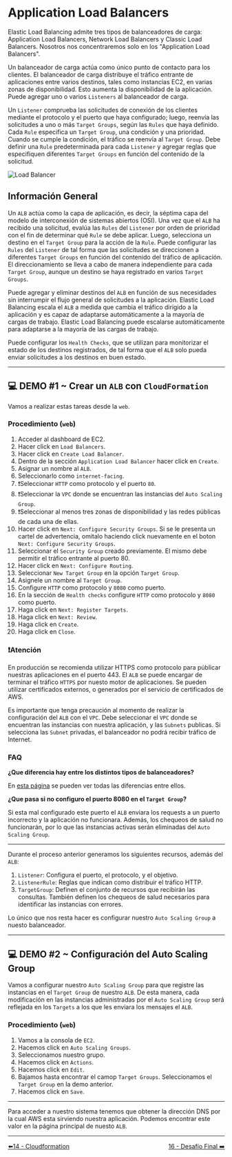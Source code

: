 # Application Load Balancers

Elastic Load Balancing admite tres tipos de balanceadores de carga: Application Load Balancers, Network Load Balancers y Classic Load Balancers. Nosotros nos concentraremos solo en los "Application Load Balancers".

Un balanceador de carga actúa como único punto de contacto para los clientes. El balanceador de carga distribuye el tráfico entrante de aplicaciones entre varios destinos, tales como instancias EC2, en varias zonas de disponibilidad. Esto aumenta la disponibilidad de la aplicación. Puede agregar uno o varios `Listeners` al balanceador de carga.

Un `Listener` comprueba las solicitudes de conexión de los clientes mediante el protocolo y el puerto que haya configurado; luego, reenvía las solicitudes a uno o más `Target Groups`, según las `Rules` que haya definido. Cada `Rule` especifica un `Target Group`, una condición y una prioridad. Cuando se cumple la condición, el tráfico se reenvía al `Target Group`. Debe definir una `Rule` predeterminada para cada `Listener` y agregar reglas que especifiquen diferentes `Target Groups` en función del contenido de la solicitud.

![Load Balancer](https://docs.aws.amazon.com/es_es/elasticloadbalancing/latest/application/images/component_architecture.png)

## Información General

Un `ALB` actúa como la capa de aplicación, es decir, la séptima capa del modelo de interconexión de sistemas abiertos (OSI). Una vez que el `ALB` ha recibido una solicitud, evalúa las `Rules` del `Listener` por orden de prioridad con el fin de determinar qué `Rule` se debe aplicar. Luego, selecciona un destino en el `Target Group` para la acción de la `Rule`. Puede configurar las `Rules` del `Listener` de tal forma que las solicitudes se direccionen a diferentes `Target Groups` en función del contenido del tráfico de aplicación. El direccionamiento se lleva a cabo de manera independiente para cada `Target Group`, aunque un destino se haya registrado en varios `Target Groups`.

Puede agregar y eliminar destinos del `ALB` en función de sus necesidades sin interrumpir el flujo general de solicitudes a la aplicación. Elastic Load Balancing escala el `ALB` a medida que cambia el tráfico dirigido a la aplicación y es capaz de adaptarse automáticamente a la mayoría de cargas de trabajo. Elastic Load Balancing puede escalarse automáticamente para adaptarse a la mayoría de las cargas de trabajo.

Puede configurar los `Health Checks`, que se utilizan para monitorizar el estado de los destinos registrados, de tal forma que el `ALB` solo pueda enviar solicitudes a los destinos en buen estado.

---

## 💻 DEMO #1 ~ Crear un `ALB` con `CloudFormation` <a name="demo020"></a>

Vamos a realizar estas tareas desde la `web`.

### Procedimiento (`web`)

1. Acceder al dashboard de EC2.
2. Hacer click en `Load Balancers`.
3. Hacer click en `Create Load Balancer`.
4. Dentro de la sección `Application Load Balancer` hacer click en `Create`.
5. Asignar un nombre al `ALB`.
6. Seleccionarlo como `internet-facing`.
7. ❗️Seleccionar `HTTP` como protocolo y el puerto `80`.
8. ❗️Seleccionar la `VPC` donde se encuentran las instancias del `Auto Scaling Group`.
9. ❗️Seleccionar al menos tres zonas de disponibilidad y las redes públicas de cada una de ellas.
10. Hacer click en `Next: Configure Security Groups`. Si se le presenta un cartel de advertencia, omitalo haciendo click nuevamente en el boton `Next: Configure Security Groups`.
11. Seleccionar el `Security Group` creado previamente. El mismo debe permitir el tráfico entrante al puerto 80.
12. Hacer click en `Next: Configure Routing`.
13. Seleccionar `New Target Group` en la opción `Target Group`.
14. Asignele un nombre al `Target Group`.
15. Configure `HTTP` como protocolo y `8080` como puerto.
16. En la sección de `Health checks` configure `HTTP` como protocolo y `8080` como puerto.
17. Haga click en `Next: Register Targets`.
18. Haga click en `Next: Review`.
19. Haga click en `Create`.
20. Haga click en `Close`.

### ❗️Atención

En producción se recomienda utilizar HTTPS como protocolo para públicar nuestras aplicaciones en el puerto 443. El `ALB` se puede encargar de terminar el tráfico `HTTPS` por nuesto motor de aplicaciones. Se pueden utilizar certificados externos, o generados por el servicio de certificados de AWS.

Es importante que tenga precaución al momento de realizar la configuración del `ALB` con el `VPC`. Debe seleccionar el `VPC` donde se encuentran las instancias con nuestra aplicación, y las `Subnets` publicas. Si selecciona las `Subnet` privadas, el balanceador no podrá recibir tráfico de Internet.

### FAQ

**¿Que diferencia hay entre los distintos tipos de balanceadores?**

En [esta página](https://aws.amazon.com/elasticloadbalancing/features/#compare) se pueden ver todas las diferencias entre ellos.

**¿Que pasa si no configuro el puerto 8080 en el `Target Group`?**

Si esta mal configurado este puerto el `ALB` enviara los requests a un puerto incorrecto y la aplicación no funcionara. Además, los chequeos de salud no funcionarán, por lo que las instancias activas serán eliminadas del `Auto Scaling Group`.

---

Durante el proceso anterior generamos los siguientes recursos, además del `ALB`:

1. `Listener`: Configura el puerto, el protocolo, y el objetivo.
2. `ListenerRule`: Reglas que indican como distribuir el tráfico HTTP.
3. `TargetGroup`: Definen el conjunto de recursos que recibirán las consultas. También definen los chequeos de salud necesarios para identificar las instancias con errores.

Lo único que nos resta hacer es configurar nuestro `Auto Scaling Group` a nuesto balanceador.

---

## 💻 DEMO #2 ~ Configuración del Auto Scaling Group <a name="demo025"></a>

Vamos a configurar nuestro `Auto Scaling Group` para que registre las instancias en el `Target Group` de nuestro `ALB`. De esta manera, cada modificación en las instancias administradas por el `Auto Scaling Group` será reflejada en los `Targets` a los que les enviara los mensajes el `ALB`.

### Procedimiento (`web`)

1. Vamos a la consola de `EC2`.
2. Hacemos click en `Auto Scaling Groups`.
3. Seleccionamos nuestro grupo.
4. Hacemos click en `Actions`.
5. Hacemos click en `Edit`.
6. Bajamos hasta encontrar el camop `Target Groups`. Seleccionamos el `Target Group` en la demo anterior.
7. Hacemos click en `Save`.

---

Para acceder a nuestro sistema tenemos que obtener la dirección DNS por la cual AWS esta sirviendo nuestra aplicación. Podemos encontrar este valor en la página principal de nuesto `ALB`.

---
<div style="width: 100%">
  <div style="float: left"><a href="../guias/14_cloudformation.md">⬅️14 - Cloudformation</a></div>
  <div style="float: right"><a href="../guias/16_desafio_final.md">16 - Desafío Final ➡️</a></div>
</div>